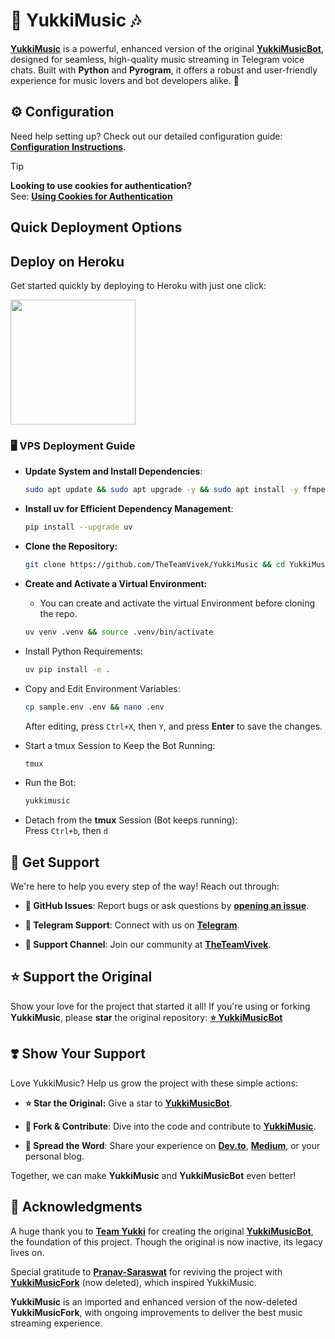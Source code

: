 # 🎵 **YukkiMusic** 🎶

[**YukkiMusic**](https://github.com/TheTeamVivek/YukkiMusic) is a powerful, enhanced version of the original [**YukkiMusicBot**](https://github.com/TeamYukki/YukkiMusicBot), designed for seamless, high-quality music streaming in Telegram voice chats. Built with **Python** and **Pyrogram**, it offers a robust and user-friendly experience for music lovers and bot developers alike. 🚀


## ⚙️ Configuration

Need help setting up? Check out our detailed configuration guide: [**Configuration Instructions**](https://github.com/TheTeamVivek/YukkiMusic/blob/master/config/README.md).

> [!TIP]
> **Looking to use cookies for authentication?**  
> See: [**Using Cookies for Authentication**](https://github.com/TheTeamVivek/YukkiMusic/blob/master/config/README.md#using-cookies-for-authentication)

## Quick Deployment Options

## Deploy on Heroku
Get started quickly by deploying to Heroku with just one click:

<a href="https://dashboard.heroku.com/new?template=https://github.com/petinggint/YukkiMusical">
  <img src="https://img.shields.io/badge/Deploy%20To%20Heroku-red?style=for-the-badge&logo=heroku" width="200"/>
</a>

### 🖥️ VPS Deployment Guide

- **Update System and Install Dependencies**:  
  ```bash
  sudo apt update && sudo apt upgrade -y && sudo apt install -y ffmpeg git python3-pip tmux nano
  ```

- **Install uv for Efficient Dependency Management**:
  ```bash
  pip install --upgrade uv
  ```


- **Clone the Repository:**  
  ```bash
  git clone https://github.com/TheTeamVivek/YukkiMusic && cd YukkiMusic
  ```
  

- **Create and Activate a Virtual Environment:**
  - You can create and activate the virtual Environment before cloning the repo.
  ```bash
  uv venv .venv && source .venv/bin/activate
  ```

- Install Python Requirements:  
  ```bash
  uv pip install -e .
  ```

- Copy and Edit Environment Variables:  
  ```bash
  cp sample.env .env && nano .env
  ```
  After editing, press `Ctrl+X`, then `Y`, and press **Enter** to save the changes.

- Start a tmux Session to Keep the Bot Running:  
  ```bash
  tmux
  ```

- Run the Bot:  
  ```bash
  yukkimusic
  ```

- Detach from the **tmux** Session (Bot keeps running):  
  Press `Ctrl+b`, then `d`

## 🤝 Get Support

We're here to help you every step of the way! Reach out through:

- **📝 GitHub Issues**: Report bugs or ask questions by [**opening an issue**](https://github.com/TheTeamVivek/YukkiMusic/issues/new?assignees=&labels=question&title=support).

- **💬 Telegram Support**: Connect with us on [**Telegram**](https://t.me/TheTeamVk).

- **👥 Support Channel**: Join our community at
 [**TheTeamVivek**](https://t.me/TheTeamVivek).


## ⭐ Support the Original
Show your love for the project that started it all! If you're using or forking **YukkiMusic**, please **star** the original repository: [**⭐ YukkiMusicBot**](https://github.com/TeamYukki/YukkiMusicBot)


## ❣️ Show Your Support

Love YukkiMusic? Help us grow the project with these simple actions:

- **⭐ Star the Original:** Give a star to [**YukkiMusicBot**](https://github.com/TeamYukki/YukkiMusicBot).
  
- **🍴 Fork & Contribute**: Dive into the code and contribute to [**YukkiMusic**](https://github.com/TheTeamVivek/YukkiMusic).

- **📢 Spread the Word**: Share your experience on [**Dev.to**](https://dev.to/), [**Medium**](https://medium.com/), or your personal blog.

Together, we can make **YukkiMusic** and **YukkiMusicBot** even better!

## 🙏 Acknowledgments 

A huge thank you to [**Team Yukki**](https://github.com/TeamYukki) for creating the original [**YukkiMusicBot**](https://github.com/TeamYukki/YukkiMusicBot), the foundation of this project. Though the original is now inactive, its legacy lives on.

Special gratitude to [**Pranav-Saraswat**](https://github.com/Pranav-Saraswat) for reviving the project with [**YukkiMusicFork**](https://github.com/Pranav-Saraswat/YukkiMusicFork) (now deleted), which inspired YukkiMusic.

**YukkiMusic** is an imported and enhanced version of the now-deleted **YukkiMusicFork**, with ongoing improvements to deliver the best music streaming experience.
